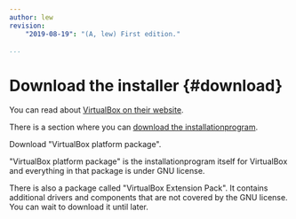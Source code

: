 ```yaml
---
author: lew
revision:
    "2019-08-19": "(A, lew) First edition."

...
```

Download the installer {#download}
=======================

You can read about [VirtualBox on their website](https://www.virtualbox.org/).

There is a section where you can [download the installationprogram](https://www.virtualbox.org/wiki/Downloads).

Download "VirtualBox platform package".

"VirtualBox platform package" is the installationprogram itself for VirtualBox and everything in that package is under GNU license.

There is also a package called "VirtualBox Extension Pack". It contains additional drivers and components that are not covered by the GNU license. You can wait to download it until later.

